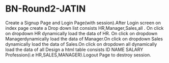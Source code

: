 # BN-Round2-JATIN
 Create a Signup Page and Login Page(with session).After Login screen on index page create a Drop down list consists HR,Manager,Sales,all
 . On click on dropdown HR dynamically load the data of HR. On click on dropdown Managerdynamically load the data of Manager.On click on dropdown Sales dynamically load the data of Sales.On click on dropdown all dynamically load the data of all
 Design a html table consists ID NAME SALARY Profession(i.e HR,SALES,MANAGER).Logout Page to destroy session.
